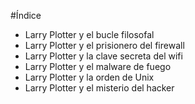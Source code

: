 #Índice
* Larry Plotter y el bucle filosofal
* Larry Plotter y el prisionero del firewall
* Larry Plotter y la clave secreta del wifi
* Larry Plotter y el malware de fuego
* Larry Plotter y la orden de Unix
* Larry Plotter y el misterio del hacker